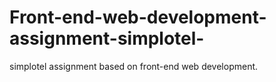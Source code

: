 # Front-end-web-development-assignment-simplotel-
simplotel assignment based on front-end web development.
